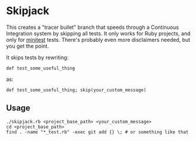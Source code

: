 # Skipjack

This creates a "tracer bullet" branch that speeds through a Continuous Integration system by skipping all tests. It only works for Ruby projects, and only for [minitest](https://github.com/seattlerb/minitest) tests. There's probably even more disclaimers needed, but you get the point.

It skips tests by rewriting:

    def test_some_useful_thing

as:

    def test_some_useful_thing; skip(your_custom_message)

## Usage

    ./skipjack.rb <project_base_path> <your_custom_message>
    cd <project_base_path>
    find . -name "*_test.rb" -exec git add {} \; # or something like that
